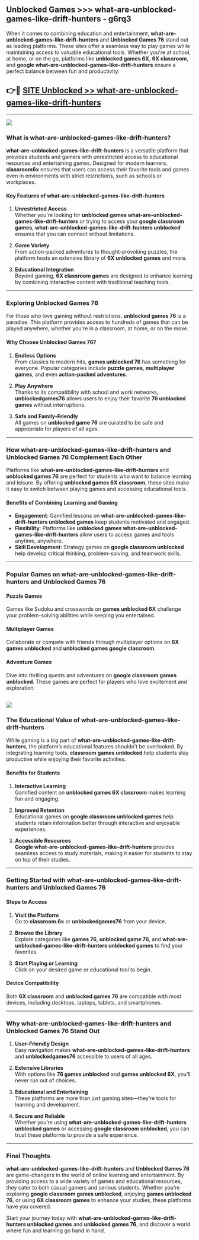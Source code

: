 ## Unblocked Games >>> what-are-unblocked-games-like-drift-hunters - g6rq3 

When it comes to combining education and entertainment, **what-are-unblocked-games-like-drift-hunters** and **Unblocked Games 76** stand out as leading platforms. These sites offer a seamless way to play games while maintaining access to valuable educational tools. Whether you're at school, at home, or on the go, platforms like **unblocked games 6X**, **6X classroom**, and **google what-are-unblocked-games-like-drift-hunters** ensure a perfect balance between fun and productivity.
## 👉🔴 [SITE Unblocked >> what-are-unblocked-games-like-drift-hunters](https://unblockedgames.edu.pl?title=what-are-unblocked-games-like-drift-hunters&ref=22JU)
---
<a href="https://unblockedgames.edu.pl?title=what-are-unblocked-games-like-drift-hunters&ref=22JU/"><img src="https://github.com/user-attachments/assets/438f12ca-57a4-47a3-8ead-c64da593a1e5"/></a>
### What is what-are-unblocked-games-like-drift-hunters?  

**what-are-unblocked-games-like-drift-hunters** is a versatile platform that provides students and gamers with unrestricted access to educational resources and entertaining games. Designed for modern learners, **classroom6x** ensures that users can access their favorite tools and games even in environments with strict restrictions, such as schools or workplaces.  

#### Key Features of what-are-unblocked-games-like-drift-hunters  

1. **Unrestricted Access**  
   Whether you're looking for **unblocked games what-are-unblocked-games-like-drift-hunters** or trying to access your **google classroom games**, **what-are-unblocked-games-like-drift-hunters unblocked** ensures that you can connect without limitations.  

2. **Game Variety**  
   From action-packed adventures to thought-provoking puzzles, the platform hosts an extensive library of **6X unblocked games** and more.  

3. **Educational Integration**  
   Beyond gaming, **6X classroom games** are designed to enhance learning by combining interactive content with traditional teaching tools.  



---

### Exploring Unblocked Games 76  

For those who love gaming without restrictions, **unblocked games 76** is a paradise. This platform provides access to hundreds of games that can be played anywhere, whether you're in a classroom, at home, or on the move.  

#### Why Choose Unblocked Games 76?  

1. **Endless Options**  
   From classics to modern hits, **games unblocked 76** has something for everyone. Popular categories include **puzzle games**, **multiplayer games**, and even **action-packed adventures**.  

2. **Play Anywhere**  
   Thanks to its compatibility with school and work networks, **unblockedgames76** allows users to enjoy their favorite **76 unblocked games** without interruptions.  

3. **Safe and Family-Friendly**  
   All games on **unblocked game 76** are curated to be safe and appropriate for players of all ages.  

---

### How what-are-unblocked-games-like-drift-hunters and Unblocked Games 76 Complement Each Other  

Platforms like **what-are-unblocked-games-like-drift-hunters** and **unblocked games 76** are perfect for students who want to balance learning and leisure. By offering **unblocked games 6X classroom**, these sites make it easy to switch between playing games and accessing educational tools.  

#### Benefits of Combining Learning and Gaming  

- **Engagement**: Gamified lessons on **what-are-unblocked-games-like-drift-hunters unblocked games** keep students motivated and engaged.  
- **Flexibility**: Platforms like **unblocked games what-are-unblocked-games-like-drift-hunters** allow users to access games and tools anytime, anywhere.  
- **Skill Development**: Strategy games on **google classroom unblocked** help develop critical thinking, problem-solving, and teamwork skills.  

---

### Popular Games on what-are-unblocked-games-like-drift-hunters and Unblocked Games 76  

#### Puzzle Games  

Games like Sudoku and crosswords on **games unblocked 6X** challenge your problem-solving abilities while keeping you entertained.  

#### Multiplayer Games  

Collaborate or compete with friends through multiplayer options on **6X games unblocked** and **unblocked games google classroom**.  

#### Adventure Games  

Dive into thrilling quests and adventures on **google classroom games unblocked**. These games are perfect for players who love excitement and exploration.  

<a href="http://download.freeplayer.one?title=what-are-unblocked-games-like-drift-hunters&ref=23D/"><img src="https://github.com/user-attachments/assets/fe0c3e91-c8e1-489c-acf0-e2f614c12fb8"/></a>
---

### The Educational Value of what-are-unblocked-games-like-drift-hunters  

While gaming is a big part of **what-are-unblocked-games-like-drift-hunters**, the platform’s educational features shouldn’t be overlooked. By integrating learning tools, **classroom games unblocked** help students stay productive while enjoying their favorite activities.  

#### Benefits for Students  

1. **Interactive Learning**  
   Gamified content on **unblocked games 6X classroom** makes learning fun and engaging.  

2. **Improved Retention**  
   Educational games on **google classroom unblocked games** help students retain information better through interactive and enjoyable experiences.  

3. **Accessible Resources**  
   **Google what-are-unblocked-games-like-drift-hunters** provides seamless access to study materials, making it easier for students to stay on top of their studies.  

---

### Getting Started with what-are-unblocked-games-like-drift-hunters and Unblocked Games 76  

#### Steps to Access  

1. **Visit the Platform**  
   Go to **classroom.6x** or **unblockedgames76** from your device.  

2. **Browse the Library**  
   Explore categories like **games 76**, **unblocked game 76**, and **what-are-unblocked-games-like-drift-hunters unblocked games** to find your favorites.  

3. **Start Playing or Learning**  
   Click on your desired game or educational tool to begin.  

#### Device Compatibility  

Both **6X classroom** and **unblocked games 76** are compatible with most devices, including desktops, laptops, tablets, and smartphones.  

---

### Why what-are-unblocked-games-like-drift-hunters and Unblocked Games 76 Stand Out  

1. **User-Friendly Design**  
   Easy navigation makes **what-are-unblocked-games-like-drift-hunters** and **unblockedgames76** accessible to users of all ages.  

2. **Extensive Libraries**  
   With options like **76 games unblocked** and **games unblocked 6X**, you’ll never run out of choices.  

3. **Educational and Entertaining**  
   These platforms are more than just gaming sites—they’re tools for learning and development.  

4. **Secure and Reliable**  
   Whether you’re using **what-are-unblocked-games-like-drift-hunters unblocked games** or accessing **google classroom unblocked**, you can trust these platforms to provide a safe experience.  

---

### Final Thoughts  

**what-are-unblocked-games-like-drift-hunters** and **Unblocked Games 76** are game-changers in the world of online learning and entertainment. By providing access to a wide variety of games and educational resources, they cater to both casual gamers and serious students. Whether you’re exploring **google classroom games unblocked**, enjoying **games unblocked 76**, or using **6X classroom games** to enhance your studies, these platforms have you covered.  

Start your journey today with **what-are-unblocked-games-like-drift-hunters unblocked games** and **unblocked games 76**, and discover a world where fun and learning go hand in hand.  